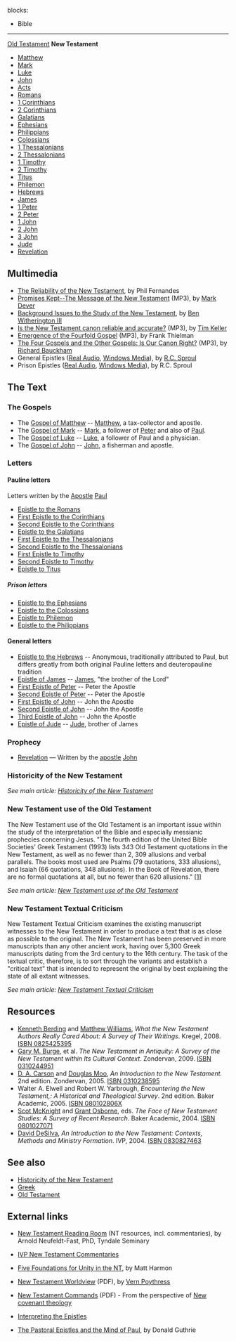 blocks:
- Bible
---
[Old Testament](Old_Testament "Old Testament")
**New Testament**
-   [Matthew](Gospel_of_Matthew "Gospel of Matthew")
-   [Mark](Gospel_of_Mark "Gospel of Mark")
-   [Luke](Gospel_of_Luke "Gospel of Luke")
-   [John](Gospel_of_John "Gospel of John")
-   [Acts](Acts_of_the_Apostles "Acts of the Apostles")
-   [Romans](Epistle_to_the_Romans "Epistle to the Romans")
-   [1 Corinthians](First_Epistle_to_the_Corinthians "First Epistle to the Corinthians")
-   [2 Corinthians](Second_Epistle_to_the_Corinthians "Second Epistle to the Corinthians")
-   [Galatians](Epistle_to_the_Galatians "Epistle to the Galatians")
-   [Ephesians](Epistle_to_the_Ephesians "Epistle to the Ephesians")
-   [Philippians](Epistle_to_the_Philippians "Epistle to the Philippians")
-   [Colossians](Epistle_to_the_Colossians "Epistle to the Colossians")
-   [1 Thessalonians](First_Epistle_to_the_Thessalonians "First Epistle to the Thessalonians")
-   [2 Thessalonians](Second_Epistle_to_the_Thessalonians "Second Epistle to the Thessalonians")
-   [1 Timothy](First_Epistle_to_Timothy "First Epistle to Timothy")
-   [2 Timothy](Second_Epistle_to_Timothy "Second Epistle to Timothy")
-   [Titus](Epistle_to_Titus "Epistle to Titus")
-   [Philemon](Epistle_to_Philemon "Epistle to Philemon")
-   [Hebrews](Epistle_to_the_Hebrews "Epistle to the Hebrews")
-   [James](Epistle_of_James "Epistle of James")
-   [1 Peter](First_Epistle_of_Peter "First Epistle of Peter")
-   [2 Peter](Second_Epistle_of_Peter "Second Epistle of Peter")
-   [1 John](First_Epistle_of_John "First Epistle of John")
-   [2 John](Second_Epistle_of_John "Second Epistle of John")
-   [3 John](Third_Epistle_of_John "Third Epistle of John")
-   [Jude](Epistle_of_Jude "Epistle of Jude")
-   [Revelation](Book_of_Revelation "Book of Revelation")

## Multimedia

-   [The Reliability of the New Testament](http://www.youtube.com/watch?v=DmognT95eYg),
    by Phil Fernandes
-   [Promises Kept--The Message of the New Testament](http://dl.salemweb.net/?mg=68094058-3E74-4B57-AD1D-955860EC6BCF)
    (MP3), by [Mark Dever](Mark_Dever "Mark Dever")
-   [Background Issues to the Study of the New Testament](http://www.sbts.edu/MP3/JBGay/2003Witherington1.mp3),
    by
    [Ben Witherington III](Ben_Witherington_III "Ben Witherington III")
-   [Is the New Testament canon reliable and accurate?](http://www.streamload.com/rpcsermons/QandA/Is%20the%20New%20Testament%20canon%20reliable%20and%20accurate.mp3)
    (MP3), by [Tim Keller](Tim_Keller "Tim Keller")
-   [Emergence of the Fourfold Gospel](http://www.biblicaltraining.org/public/download.php?file=../audio/NT575/nt_thelogy_2a_mp3-low.mp3&mp3type=low)
    (MP3), by Frank Thielman
-   [The Four Gospels and the Other Gospels: Is Our Canon Right?](http://www.netfilehost.com/wscal/GuestLectures/bauckham.07.11.14.mp3)
    (MP3), by [Richard Bauckham](Richard_Bauckham "Richard Bauckham")
-   General Epistles
    ([Real Audio](http://broadcast.ligonier.org/playlists/rym20051105.m3u),
    [Windows Media](http://broadcast.ligonier.org/playlists/rym20051105.asx)),
    by [R.C. Sproul](R.C._Sproul "R.C. Sproul")
-   Prison Epistles
    ([Real Audio](http://broadcast.ligonier.org/playlists/rym20051015.m3u),
    [Windows Media](http://broadcast.ligonier.org/playlists/rym20051015.asx)),
    by R.C. Sproul

## The Text

### The Gospels

-   The [Gospel of Matthew](Gospel_of_Matthew "Gospel of Matthew")
    -- [Matthew](Matthew "Matthew"), a tax-collector and apostle.
-   The [Gospel of Mark](Gospel_of_Mark "Gospel of Mark") --
    [Mark](index.php?title=Mark&action=edit&redlink=1 "Mark (page does not exist)"),
    a follower of [Peter](Peter "Peter") and also of
    [Paul](Paul "Paul").
-   The [Gospel of Luke](Gospel_of_Luke "Gospel of Luke") --
    [Luke](Luke "Luke"), a follower of Paul and a physician.
-   The [Gospel of John](Gospel_of_John "Gospel of John") --
    [John](John "John"), a fisherman and apostle.

### Letters

#### Pauline letters

Letters written by the [Apostle](Apostle "Apostle")
[Paul](Paul "Paul")

-   [Epistle to the Romans](Epistle_to_the_Romans "Epistle to the Romans")
-   [First Epistle to the Corinthians](First_Epistle_to_the_Corinthians "First Epistle to the Corinthians")
-   [Second Epistle to the Corinthians](Second_Epistle_to_the_Corinthians "Second Epistle to the Corinthians")
-   [Epistle to the Galatians](Epistle_to_the_Galatians "Epistle to the Galatians")
-   [First Epistle to the Thessalonians](First_Epistle_to_the_Thessalonians "First Epistle to the Thessalonians")
-   [Second Epistle to the Thessalonians](Second_Epistle_to_the_Thessalonians "Second Epistle to the Thessalonians")
-   [First Epistle to Timothy](First_Epistle_to_Timothy "First Epistle to Timothy")
-   [Second Epistle to Timothy](Second_Epistle_to_Timothy "Second Epistle to Timothy")
-   [Epistle to Titus](Epistle_to_Titus "Epistle to Titus")

##### Prison letters

-   [Epistle to the Ephesians](Epistle_to_the_Ephesians "Epistle to the Ephesians")
-   [Epistle to the Colossians](Epistle_to_the_Colossians "Epistle to the Colossians")
-   [Epistle to Philemon](Epistle_to_Philemon "Epistle to Philemon")
-   [Epistle to the Philippians](Epistle_to_the_Philippians "Epistle to the Philippians")

#### General letters

-   [Epistle to the Hebrews](Epistle_to_the_Hebrews "Epistle to the Hebrews")
    -- Anonymous, traditionally attributed to Paul, but differs greatly
    from both original Pauline letters and deuteropauline tradition
-   [Epistle of James](Epistle_of_James "Epistle of James") --
    [James](James "James"), "the brother of the Lord"
-   [First Epistle of Peter](First_Epistle_of_Peter "First Epistle of Peter")
    -- Peter the Apostle
-   [Second Epistle of Peter](Second_Epistle_of_Peter "Second Epistle of Peter")
    -- Peter the Apostle
-   [First Epistle of John](First_Epistle_of_John "First Epistle of John")
    -- John the Apostle
-   [Second Epistle of John](Second_Epistle_of_John "Second Epistle of John")
    -- John the Apostle
-   [Third Epistle of John](Third_Epistle_of_John "Third Epistle of John")
    -- John the Apostle
-   [Epistle of Jude](Epistle_of_Jude "Epistle of Jude") --
    [Jude](index.php?title=Jude&action=edit&redlink=1 "Jude (page does not exist)"),
    brother of James

### Prophecy

-   [Revelation](Book_of_Revelation "Book of Revelation") — Written
    by the [apostle](Apostle "Apostle") [John](John "John")

### Historicity of the New Testament


*See main article: [Historicity of the New Testament](Historicity_of_the_New_Testament "Historicity of the New Testament")*
### New Testament use of the Old Testament

The New Testament use of the Old Testament is an important issue
within the study of the interpretation of the Bible and especially
messianic prophecies concerning Jesus. "The fourth edition of the
United Bible Societies' Greek Testament (1993) lists 343 Old
Testament quotations in the New Testament, as well as no fewer than
2, 309 allusions and verbal parallels. The books most used are
Psalms (79 quotations, 333 allusions), and Isaiah (66 quotations,
348 allusions). In the Book of Revelation, there are no formal
quotations at all, but no fewer than 620 allusions."
[[1]](http://bible.crosswalk.com/Dictionaries/BakersEvangelicalDictionary/bed.cgi?number=T523)

*See main article: [New Testament use of the Old Testament](New_Testament_use_of_the_Old_Testament "New Testament use of the Old Testament")*
### New Testament Textual Criticism

New Testament Textual Criticism examines the existing manuscript
witnesses to the New Testament in order to produce a text that is
as close as possible to the original. The New Testament has been
preserved in more manuscripts than any other ancient work, having
over 5,300 Greek manuscripts dating from the 3rd century to the
16th century. The task of the textual critic, therefore, is to sort
through the variants and establish a "critical text" that is
intended to represent the original by best explaining the state of
all extant witnesses.

*See main article: [New Testament Textual Criticism](New_Testament_Textual_Criticism "New Testament Textual Criticism")*
## Resources

-   [Kenneth Berding](index.php?title=Kenneth_Berding&action=edit&redlink=1 "Kenneth Berding (page does not exist)")
    and [Matthew Williams](Matthew_Williams "Matthew Williams"),
    *What the New Testament Authors Really Cared About: A Survey of Their Writings*.
    Kregel, 2008.
    [ISBN 0825425395](http://www.theopedia.com/Special:BookSources/0825425395)
-   [Gary M. Burge](Gary_M._Burge "Gary M. Burge"), et al.
    *The New Testament in Antiquity: A Survey of the New Testament within Its Cultural Context*.
    Zondervan, 2009.
    [ISBN 0310244951](http://www.theopedia.com/Special:BookSources/0310244951)
-   [D. A. Carson](D._A._Carson "D. A. Carson") and
    [Douglas Moo](Douglas_Moo "Douglas Moo"),
    *An Introduction to the New Testament.* 2nd edition. Zondervan,
    2005.
    [ISBN 0310238595](http://www.theopedia.com/Special:BookSources/0310238595)
-   Walter A. Elwell and Robert W. Yarbrough,
    *Encountering the New Testament,: A Historical and Theological Survey*.
    2nd edition. Baker Academic, 2005.
    [ISBN 080102806X](http://www.theopedia.com/Special:BookSources/080102806X)
-   [Scot McKnight](Scot_McKnight "Scot McKnight") and
    [Grant Osborne](Grant_Osborne "Grant Osborne"), eds.
    *The Face of New Testament Studies: A Survey of Recent Research*.
    Baker Academic, 2004.
    [ISBN 0801027071](http://www.theopedia.com/Special:BookSources/0801027071)
-   [David DeSilva](index.php?title=David_DeSilva&action=edit&redlink=1 "David DeSilva (page does not exist)"),
    *An Introduction to the New Testament: Contexts, Methods and Ministry Formation*.
    IVP, 2004.
    [ISBN 0830827463](http://www.theopedia.com/Special:BookSources/0830827463)

## See also

-   [Historicity of the New Testament](Historicity_of_the_New_Testament "Historicity of the New Testament")
-   [Greek](Greek "Greek")
-   [Old Testament](Old_Testament "Old Testament")

## External links

-   [New Testament Reading Room](http://www.tyndale.ca/seminary/mtsmodular/reading-rooms/newt)
    (NT resources, incl. commentaries), by Arnold Neufeldt-Fast, PhD,
    Tyndale Seminary
-   [IVP New Testament Commentaries](http://www.biblegateway.com/resources/commentaries/)
-   [Five Foundations for Unity in the NT](http://bibtheo.blogspot.com/2008/01/five-foundations-for-unity-in-nt.html),
    by Matt Harmon
-   [New Testament Worldview](http://www.frame-poythress.org/poythress_articles/2007NTWorldview.pdf)
    (PDF), by [Vern Poythress](Vern_Poythress "Vern Poythress")
-   [New Testament Commands](http://www.puritan-books.com/books/pdf/new_testament_commands.pdf)
    (PDF) - From the perspective of
    [New covenant theology](New_covenant_theology "New covenant theology")
-   [Interpreting the Epistles](http://www.theologicalstudies.org/epistles.html)

-   [The Pastoral Epistles and the Mind of Paul](http://www.biblicalstudies.org.uk/pdf/pastorals_guthrie.pdf),
    by Donald Guthrie



